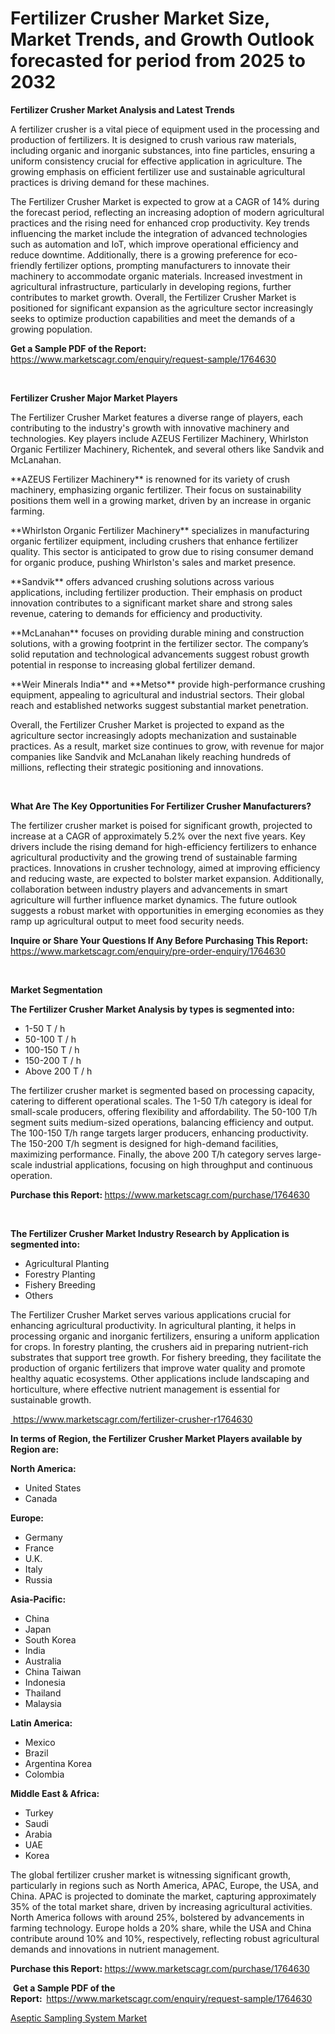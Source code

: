 <p><h1>Fertilizer Crusher Market Size, Market Trends, and Growth Outlook forecasted for period from 2025 to 2032</h1></p><p><strong>Fertilizer Crusher Market Analysis and Latest Trends</strong></p>
<p><p>A fertilizer crusher is a vital piece of equipment used in the processing and production of fertilizers. It is designed to crush various raw materials, including organic and inorganic substances, into fine particles, ensuring a uniform consistency crucial for effective application in agriculture. The growing emphasis on efficient fertilizer use and sustainable agricultural practices is driving demand for these machines.</p><p>The Fertilizer Crusher Market is expected to grow at a CAGR of 14% during the forecast period, reflecting an increasing adoption of modern agricultural practices and the rising need for enhanced crop productivity. Key trends influencing the market include the integration of advanced technologies such as automation and IoT, which improve operational efficiency and reduce downtime. Additionally, there is a growing preference for eco-friendly fertilizer options, prompting manufacturers to innovate their machinery to accommodate organic materials. Increased investment in agricultural infrastructure, particularly in developing regions, further contributes to market growth. Overall, the Fertilizer Crusher Market is positioned for significant expansion as the agriculture sector increasingly seeks to optimize production capabilities and meet the demands of a growing population.</p></p>
<p><strong>Get a Sample PDF of the Report:&nbsp;</strong> <a href="https://www.marketscagr.com/enquiry/request-sample/1764630?utm_campaign=2326&utm_medium=2&utm_source=Github&utm_content=ia&utm_term=18022025&utm_id=fertilizer-crusher">https://www.marketscagr.com/enquiry/request-sample/1764630</a></p>
<p>&nbsp;</p>
<p><strong>Fertilizer Crusher Major Market Players</strong></p>
<p><p>The Fertilizer Crusher Market features a diverse range of players, each contributing to the industry's growth with innovative machinery and technologies. Key players include AZEUS Fertilizer Machinery, Whirlston Organic Fertilizer Machinery, Richentek, and several others like Sandvik and McLanahan.</p><p>**AZEUS Fertilizer Machinery** is renowned for its variety of crush machinery, emphasizing organic fertilizer. Their focus on sustainability positions them well in a growing market, driven by an increase in organic farming.</p><p>**Whirlston Organic Fertilizer Machinery** specializes in manufacturing organic fertilizer equipment, including crushers that enhance fertilizer quality. This sector is anticipated to grow due to rising consumer demand for organic produce, pushing Whirlston's sales and market presence.</p><p>**Sandvik** offers advanced crushing solutions across various applications, including fertilizer production. Their emphasis on product innovation contributes to a significant market share and strong sales revenue, catering to demands for efficiency and productivity.</p><p>**McLanahan** focuses on providing durable mining and construction solutions, with a growing footprint in the fertilizer sector. The company’s solid reputation and technological advancements suggest robust growth potential in response to increasing global fertilizer demand.</p><p>**Weir Minerals India** and **Metso** provide high-performance crushing equipment, appealing to agricultural and industrial sectors. Their global reach and established networks suggest substantial market penetration.</p><p>Overall, the Fertilizer Crusher Market is projected to expand as the agriculture sector increasingly adopts mechanization and sustainable practices. As a result, market size continues to grow, with revenue for major companies like Sandvik and McLanahan likely reaching hundreds of millions, reflecting their strategic positioning and innovations.</p></p>
<p>&nbsp;</p>
<p><strong>What Are The Key Opportunities For Fertilizer Crusher Manufacturers?</strong></p>
<p><p>The fertilizer crusher market is poised for significant growth, projected to increase at a CAGR of approximately 5.2% over the next five years. Key drivers include the rising demand for high-efficiency fertilizers to enhance agricultural productivity and the growing trend of sustainable farming practices. Innovations in crusher technology, aimed at improving efficiency and reducing waste, are expected to bolster market expansion. Additionally, collaboration between industry players and advancements in smart agriculture will further influence market dynamics. The future outlook suggests a robust market with opportunities in emerging economies as they ramp up agricultural output to meet food security needs.</p></p>
<p><strong>Inquire or Share Your Questions If Any Before Purchasing This Report:</strong> <a href="https://www.marketscagr.com/enquiry/pre-order-enquiry/1764630?utm_campaign=2326&utm_medium=2&utm_source=Github&utm_content=ia&utm_term=18022025&utm_id=fertilizer-crusher">https://www.marketscagr.com/enquiry/pre-order-enquiry/1764630</a></p>
<p>&nbsp;</p>
<p><strong>Market Segmentation</strong></p>
<p><strong>The Fertilizer Crusher Market Analysis by types is segmented into:</strong></p>
<p><ul><li>1-50 T / h</li><li>50-100 T / h</li><li>100-150 T / h</li><li>150-200 T / h</li><li>Above 200 T / h</li></ul></p>
<p><p>The fertilizer crusher market is segmented based on processing capacity, catering to different operational scales. The 1-50 T/h category is ideal for small-scale producers, offering flexibility and affordability. The 50-100 T/h segment suits medium-sized operations, balancing efficiency and output. The 100-150 T/h range targets larger producers, enhancing productivity. The 150-200 T/h segment is designed for high-demand facilities, maximizing performance. Finally, the above 200 T/h category serves large-scale industrial applications, focusing on high throughput and continuous operation.</p></p>
<p><strong>Purchase this Report:&nbsp;</strong><a href="https://www.marketscagr.com/purchase/1764630?utm_campaign=2326&utm_medium=2&utm_source=Github&utm_content=ia&utm_term=18022025&utm_id=fertilizer-crusher">https://www.marketscagr.com/purchase/1764630</a></p>
<p>&nbsp;</p>
<p><strong>The Fertilizer Crusher Market Industry Research by Application is segmented into:</strong></p>
<p><ul><li>Agricultural Planting</li><li>Forestry Planting</li><li>Fishery Breeding</li><li>Others</li></ul></p>
<p><p>The Fertilizer Crusher Market serves various applications crucial for enhancing agricultural productivity. In agricultural planting, it helps in processing organic and inorganic fertilizers, ensuring a uniform application for crops. In forestry planting, the crushers aid in preparing nutrient-rich substrates that support tree growth. For fishery breeding, they facilitate the production of organic fertilizers that improve water quality and promote healthy aquatic ecosystems. Other applications include landscaping and horticulture, where effective nutrient management is essential for sustainable growth.</p></p>
<p><a href="https://www.marketscagr.com/fertilizer-crusher-r1764630?utm_campaign=2326&utm_medium=2&utm_source=Github&utm_content=ia&utm_term=18022025&utm_id=fertilizer-crusher">&nbsp;https://www.marketscagr.com/fertilizer-crusher-r1764630</a></p>
<p><strong>In terms of Region, the Fertilizer Crusher Market Players available by Region are:</strong></p>
<p>
    <p> <strong> North America: </strong>
        <ul>
            <li>United States</li>
            <li>Canada</li>
        </ul>
        </p> 
    <p> <strong> Europe: </strong>
        <ul>
            <li>Germany</li>
            <li>France</li>
            <li>U.K.</li>
            <li>Italy</li>
            <li>Russia</li>
        </ul>
        </p> 
    <p> <strong> Asia-Pacific: </strong>
        <ul>
            <li>China</li>
            <li>Japan</li>
            <li>South Korea</li>
            <li>India</li>
            <li>Australia</li>
            <li>China Taiwan</li>
            <li>Indonesia</li>
            <li>Thailand</li>
            <li>Malaysia</li>
        </ul>
        </p> 
    <p> <strong> Latin America: </strong>
        <ul>
            <li>Mexico</li>
            <li>Brazil</li>
            <li>Argentina Korea</li>
            <li>Colombia</li>
        </ul>
        </p> 
    <p> <strong> Middle East & Africa: </strong>
        <ul>
            <li>Turkey</li>
            <li>Saudi</li>
            <li>Arabia</li>
            <li>UAE</li>
            <li>Korea</li>
        </ul>
    </p>
    </p>
<p><p>The global fertilizer crusher market is witnessing significant growth, particularly in regions such as North America, APAC, Europe, the USA, and China. APAC is projected to dominate the market, capturing approximately 35% of the total market share, driven by increasing agricultural activities. North America follows with around 25%, bolstered by advancements in farming technology. Europe holds a 20% share, while the USA and China contribute around 10% and 10%, respectively, reflecting robust agricultural demands and innovations in nutrient management.</p></p>
<p><strong>Purchase this Report: </strong><a href="https://www.marketscagr.com/purchase/1764630?utm_campaign=2326&utm_medium=2&utm_source=Github&utm_content=ia&utm_term=18022025&utm_id=fertilizer-crusher">https://www.marketscagr.com/purchase/1764630</a></p>
<p>&nbsp;<strong>Get a Sample PDF of the Report:&nbsp;&nbsp;</strong><a href="https://www.marketscagr.com/enquiry/request-sample/1764630?utm_campaign=2326&utm_medium=2&utm_source=Github&utm_content=ia&utm_term=18022025&utm_id=fertilizer-crusher">https://www.marketscagr.com/enquiry/request-sample/1764630</a></p>
<p><strong></strong></p>
<p><p><a href="https://github.com/nafidurii/Market-Research-Report-List-1/blob/main/aseptic-sampling-system-market.md?utm_campaign=2326&utm_medium=2&utm_source=Github&utm_content=ia&utm_term=18022025&utm_id=fertilizer-crusher">Aseptic Sampling System Market</a></p></p>